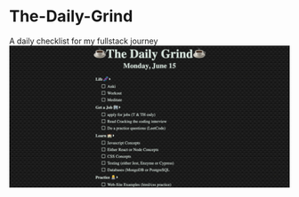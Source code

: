 # The-Daily-Grind
A daily checklist for my fullstack journey
![Screenshot of project](https://github.com/july2m3/the-daily-grind/blob/master/screenshot.png)

